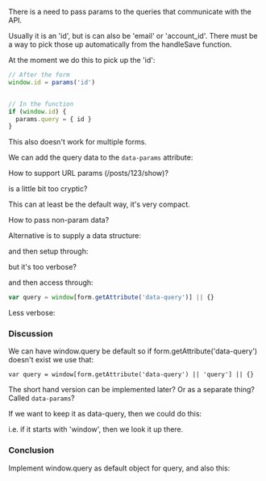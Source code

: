 There is a need to pass params to the queries that communicate with the API.

Usually it is an 'id', but is can also be 'email' or 'account_id'. There must be a way to pick those up automatically from the handleSave function.

At the moment we do this to pick up the 'id':

```js
// After the form
window.id = params('id')


// In the function
if (window.id) {
  params.query = { id }
}
```

This also doesn't work for multiple forms.

We can add the query data to the `data-params` attribute:

<form data-params="id account_id">

How to support URL params (/posts/123/show)?

<form data-query="id account_id project_id:2"> is a little bit too cryptic?

This can at least be the default way, it's very compact.

How to pass non-param data?

Alternative is to supply a data structure:

<script>
  window.query = {
    id: window.params('id'),
    account_id: window.params('account_id'),
    post_id: window.params(2)
  }
</script>

and then setup through:

<form data-query="query"> but it's too verbose?

and then access through:

```js
var query = window[form.getAttribute('data-query')] || {}
```

Less verbose:

<script>
  window.query = [
    'id',
    'account_id',
    'post_id:2',
    { extra: $.params.extra }
  }
</script>


### Discussion

We can have window.query be default so if form.getAttribute('data-query') doesn't exist we use that:

```
var query = window[form.getAttribute('data-query') || 'query'] || {}
```

The short hand version can be implemented later? Or as a separate thing? Called `data-params`?

<form data-params="id account_id">

If we want to keep it as data-query, then we could do this:

<form data-query="window.query">

<form data-query="id account_id">

i.e. if it starts with 'window', then we look it up there.

### Conclusion

Implement window.query as default object for query, and also this:

<form data-query="window.query">

<form data-query="id account_id project_id:2">
